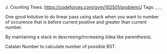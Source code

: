 

J. Counting Trees.
https://codeforces.com/gym/102501/problem/J
Tags: <Catalan Nummber> , <Multiplicative Inverse>, <Binary Exponential>, <Stack>

One good Initutive to do linear pass using stack when you want to number of occurence that is before current positive and greater than current number. 

By maintaining a stack in descresing/increasing (idea like parenthesis).

Catalan Number to calculate number of possible BST.
